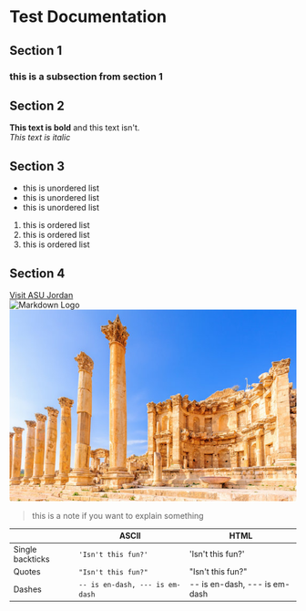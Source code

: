 # Test Documentation 
## Section 1
### this is a subsection from section 1

## Section 2
**This text is bold** and this text isn't.  
_This text is italic_

## Section 3
- this is unordered list
- this is unordered list
- this is unordered list

1. this is ordered list
2. this is ordered list
3. this is ordered list


## Section 4
[Visit ASU Jordan](https://www.asu.edu.jo/en/Pages/default.aspx)  
![Markdown Logo](https://www.shutterstock.com/image-vector/dm-md-logo-initial-letter-260nw-2100319273.jpg)  
![cat pic](img2.jpg)










> this is a note if you want to explain something



|                |ASCII                          |HTML                         |
|----------------|-------------------------------|-----------------------------|
|Single backticks|`'Isn't this fun?'`            |'Isn't this fun?'            |
|Quotes          |`"Isn't this fun?"`            |"Isn't this fun?"            |
|Dashes          |`-- is en-dash, --- is em-dash`|-- is en-dash, --- is em-dash|


